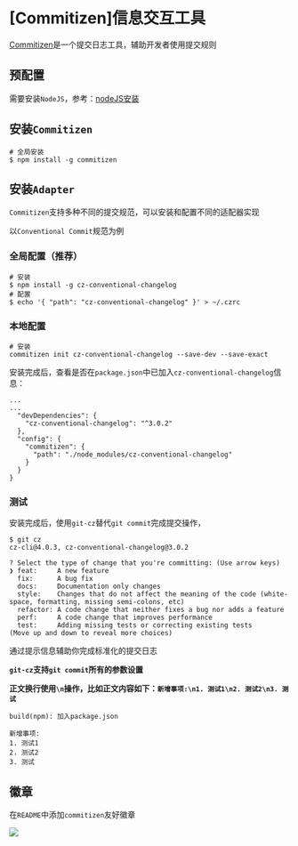 
# [Commitizen]信息交互工具

[Commitizen](http://commitizen.github.io/cz-cli/)是一个提交日志工具，辅助开发者使用提交规则

## 预配置

需要安装`NodeJS`，参考：[nodeJS安装](https://hexo-guide.readthedocs.io/zh_CN/latest/node/nodeJS%E5%AE%89%E8%A3%85.html)

## 安装`Commitizen`

    # 全局安装
    $ npm install -g commitizen

## 安装`Adapter`

`Commitizen`支持多种不同的提交规范，可以安装和配置不同的适配器实现

以`Conventional Commit`规范为例

### 全局配置（推荐）

    # 安装
    $ npm install -g cz-conventional-changelog
    # 配置
    $ echo '{ "path": "cz-conventional-changelog" }' > ~/.czrc

### 本地配置

    # 安装
    commitizen init cz-conventional-changelog --save-dev --save-exact

安装完成后，查看是否在`package.json`中已加入`cz-conventional-changelog`信息：

```
...
...
  "devDependencies": {
    "cz-conventional-changelog": "^3.0.2"
  },
  "config": {
    "commitizen": {
      "path": "./node_modules/cz-conventional-changelog"
    }
  }
}
```

### 测试

安装完成后，使用`git-cz`替代`git commit`完成提交操作，

```
$ git cz
cz-cli@4.0.3, cz-conventional-changelog@3.0.2

? Select the type of change that you're committing: (Use arrow keys)
❯ feat:     A new feature 
  fix:      A bug fix 
  docs:     Documentation only changes 
  style:    Changes that do not affect the meaning of the code (white-space, formatting, missing semi-colons, etc) 
  refactor: A code change that neither fixes a bug nor adds a feature 
  perf:     A code change that improves performance 
  test:     Adding missing tests or correcting existing tests 
(Move up and down to reveal more choices)
```

通过提示信息辅助你完成标准化的提交日志

**`git-cz`支持`git commit`所有的参数设置**

**正文换行使用`\n`操作，比如正文内容如下：`新增事项:\n1. 测试1\n2. 测试2\n3. 测试`**

    build(npm): 加入package.json
    
    新增事项:
    1. 测试1
    2. 测试2
    3. 测试

## 徽章

在`README`中添加`commitizen`友好徽章

[![](https://img.shields.io/badge/commitizen-friendly-brightgreen.svg)](http://commitizen.github.io/cz-cli/)
